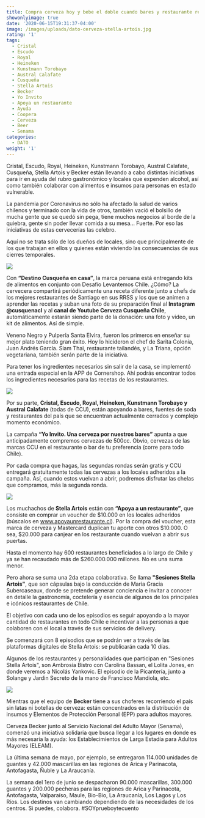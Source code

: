 ```yaml
---
title: Compra cerveza hoy y bebe el doble cuando bares y restaurante reabran
showonlyimage: true
date: '2020-06-15T19:31:37-04:00'
image: /images/uploads/dato-cerveza-stella-artois.jpg
rating: '1'
tags:
  - Cristal
  - Escudo
  - Royal
  - Heineken
  - Kunstmann Torobayo
  - Austral Calafate
  - Cusqueña
  - Stella Artois
  - Becker
  - Yo Invito
  - Apoya un restaurante
  - Ayuda
  - Coopera
  - Cerveza
  - Beer
  - Senama
categories:
  - DATO
weight: '1'
---
```

Cristal, Escudo, Royal, Heineken, Kunstmann Torobayo, Austral Calafate, Cusqueña, Stella Artois y Becker están llevando a cabo distintas iniciativas para ir en ayuda del rubro gastronómico y locales que expenden alcohol, así como también colaborar con alimentos e insumos para personas en estado vulnerable.

<!--more-->

La pandemia por Coronavirus no sólo ha afectado la salud de varios chilenos y terminado con la vida de otros, también vació el bolsillo de mucha gente que se quedó sin pega, tiene muchos negocios al borde de la quiebra, gente sin poder llevar comida a su mesa… Fuerte. Por eso las iniciativas de estas cervecerías las celebro. 



Aquí no se trata sólo de los dueños de locales, sino que principalmente de los que trabajan en ellos y quienes están viviendo las consecuencias de sus cierres temporales.

![](/images/uploads/dato-cerveza-cusquen-a2.jpg)



Con **“Destino Cusqueña en casa”**, la marca peruana está entregando kits de alimentos en conjunto con Desafío Levantemos Chile. ¿Cómo? La cervecera compartirá periódicamente una receta diferente junto a chefs de los mejores restaurantes de Santiago en sus RRSS y los que se animen a aprender las recetas y suban una foto de su preparación final al **Instagram** **@cusquenacl** y al **canal de Youtube Cerveza Cusqueña Chile**, automáticamente estarán siendo parte de la donación: una foto y video, un kit de alimentos. Así de simple.



Veneno Negro y Pulpería Santa Elvira, fueron los primeros en enseñar su mejor plato teniendo gran éxito. Hoy lo hicideron el chef de Sarita Colonia, Juan Andrés García. Siam Thai, restaurante tailandés, y La Triana, opción vegetariana, también serán parte de la iniciativa. 



Para tener los ingredientes necesarios sin salir de la casa, se implementó una entrada especial en la APP de Cornershop. Ahí podrás encontrar todos los ingredientes necesarios para las recetas de los restaurantes. 

![](/images/uploads/dato-cervezas-yoinvito.jpg)



Por su parte, **Cristal, Escudo, Royal, Heineken, Kunstmann Torobayo y Austral Calafate** (todas de CCU), están apoyando a bares, fuentes de soda y restaurantes del país que se encuentran actualmente cerrados y complejo momento económico.



La campaña **“Yo Invito. Una cerveza por nuestros bares”** apunta a que anticipadamente compremos cervezas de 500cc. Obvio, cervezas de las marcas CCU en el restaurante o bar de tu preferencia (corre para todo Chile). 



Por cada compra que hagas, las segundas rondas serán gratis y CCU entregará gratuitamente todas las cervezas a los locales adheridos a la campaña. Así, cuando estos vuelvan a abrir, podremos disfrutar las chelas que compramos, más la segunda ronda.



![](/images/uploads/dato-cerveza-stella2.jpg)

Los muchachos de **Stella Artois** están con **“Apoya a un restaurante”**, que consiste en comprar un voucher de $10.000 en los locales adheridos (búscalos en www.apoyaunrestaurante.cl). Por la compra del voucher, esta marca de cerveza y Mastercard duplican tu aporte con otros $10.000. O sea, $20.000 para canjear en los restaurante cuando vuelvan a abrir sus puertas.


Hasta el momento hay 600 restaurantes beneficiados a lo largo de Chile y ya se han recaudado más de $260.000.000 millones. No es una suma menor.

Pero ahora se suma una 2da etapa colaborativa. Se llama **"Sesiones Stella Artois"**, que son cápsulas bajo la conducción de María Gracia Subercaseaux, donde se pretende generar conciencia e invitar a conocer en detalle la gastronomía, coctelería y esencia de algunos de los principales e icónicos restaurantes de Chile. 

El objetivo con cada uno de los episodios es seguir apoyando a la mayor cantidad de restaurantes en todo Chile e incentivar a las personas a que colaboren con el local a través de sus servicios de delivery.

Se comenzará con 8 episodios que se podrán ver a través de las plataformas digitales de Stella Artois: se publicarán cada 10 días.

Algunos de los restaurantes y personalidades que participan en "Sesiones Stella Artois", son Ambrosía Bistro con Carolina Bassan, el Lolita Jones, en donde veremos a Nicolás Yankovic. El episodio de la Picantería, junto a Solange y Jardin Secreto de la mano de Francisco Mandiola, etc.

![](/images/uploads/dato-cerveza-becker-collage.jpg)

Mientras que el equipo de **Becker** tiene a sus choferes recorriendo el país sin latas ni botellas de cerveza: están concentrados en la distribución de insumos y Elementos de Protección Personal (EPP) para adultos mayores.



Cerveza Becker junto al Servicio Nacional del Adulto Mayor (Senama), comenzó una iniciativa solidaria que busca llegar a los lugares en donde es más necesaria la ayuda: los Establecimientos de Larga Estadía para Adultos Mayores (ELEAM). 



La última semana de mayo, por ejemplo, se entregaron 114.000 unidades de guantes y 42.000 mascarillas en las regiones de Arica y Parinacota, Antofagasta, Ñuble y La Araucanía. 



La semana del 1ero de junio se despacharon 90.000 mascarillas, 300.000 guantes y 200.000 pecheras para las regiones de Arica y Parinacota, Antofagasta, Valparaíso, Maule, Bio-Bio, La Araucanía, Los Lagos y Los Ríos. Los destinos van cambiando dependiendo de las necesidades de los centros. Si puedes, colabora. #SOYprueboytecuento
